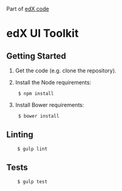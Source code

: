 Part of [edX code](http://code.edx.org/)

edX UI Toolkit
==============

Getting Started
---------------
1. Get the code (e.g. clone the repository).
2. Install the Node requirements:

        $ npm install

3. Install Bower requirements:

        $ bower install

Linting
-------

        $ gulp lint

Tests
-----

        $ gulp test
